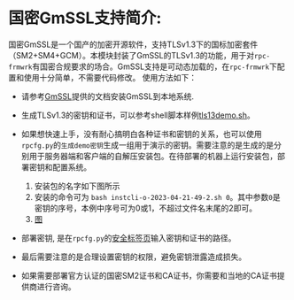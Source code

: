 # 国密GmSSL支持简介:
国密GmSSL是一个国产的加密开源软件，支持TLSv1.3下的国标加密套件（SM2+SM4+GCM）。本模块封装了GmSSL的TLSv1.3的功能，用于对`rpc-frmwrk`有国密合规要求的场合。GmSSL支持是可动态加载的，在`rpc-frmwrk`下配置和使用十分简单，不需要代码修改。
使用方法如下：
 * 请参考[GmSSL](https://github.com/guanzhi/GmSSL)提供的文档安装GmSSL到本地系统.
 * 生成TLSv1.3的密钥和证书，可以参考shell脚本样例[tls13demo.sh](https://github.com/guanzhi/GmSSL/blob/master/demos/scripts/tls13demo.sh)。
 * 如果想快速上手，没有耐心搞明白各种证书和密钥的关系，也可以使用`rpcfg.py`的`生成demo密钥`生成一组用于演示的密钥。需要注意的是生成的是分别用于服务器端和客户端的自解压安装包。在待部署的机器上运行安装包，部署密钥和配置系统。

    1) 安装包的名字如下图所示
    2) 安装的命令可为 `bash instcli-o-2023-04-21-49-2.sh 0`。其中参数`0`是密钥的序号，本例中序号可为0或1，不超过文件名末尾的2即可。
    3) [图](https://github.com/zhiming99/rpc-frmwrk/blob/master/pics/installer-name.png)

 * 部署密钥, 是在`rpcfg.py`的[安全标签页](https://github.com/zhiming99/rpc-frmwrk/blob/master/pics/rpcfg2.png)输入密钥和证书的路径。
 * 最后需要注意的是合理设置密钥的权限，避免密钥泄露造成损失。
 * 如果需要部署官方认证的国密SM2证书和CA证书，你需要和当地的CA证书提供商进行咨询。